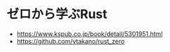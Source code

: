 ゼロから学ぶRust
===

- https://www.kspub.co.jp/book/detail/5301951.html
- https://github.com/ytakano/rust_zero